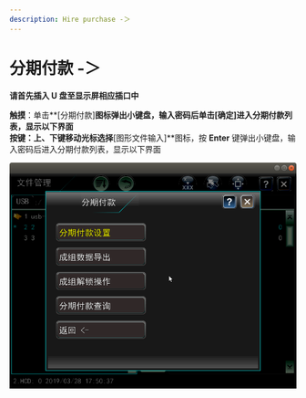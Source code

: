 ```yaml
---
description: Hire purchase -＞
---
```


# 分期付款 -＞

**请首先插入 U 盘至显示屏相应插口中**

**触摸**：单击**\[分期付款\]**图标弹出小键盘，输入密码后单击\[确定\]进入分期付款列表，显示以下界面  
**按键**：上、下键移动光标选择**\[图形文件输入\]**图标，按 **Enter** 键弹出小键盘，输入密码后进入分期付款列表，显示以下界面

![](../../../.gitbook/assets/fen-qi-fu-kuan.png)

